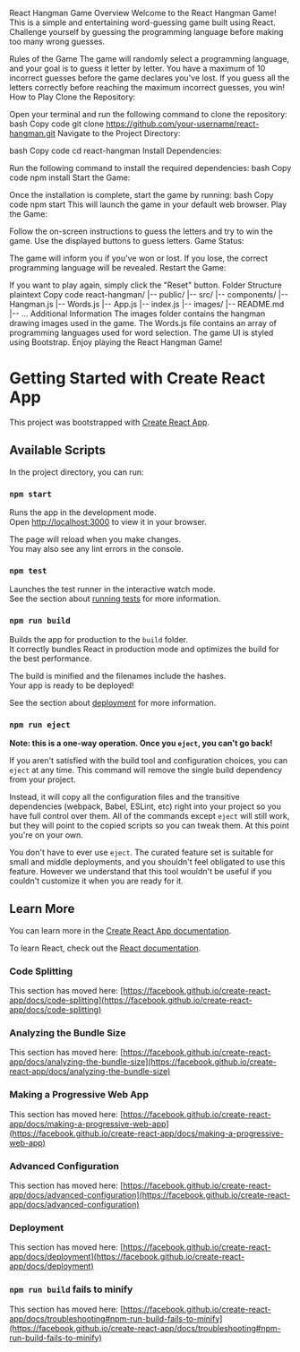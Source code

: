 React Hangman Game
Overview
Welcome to the React Hangman Game! This is a simple and entertaining word-guessing game built using React. Challenge yourself by guessing the programming language before making too many wrong guesses.

Rules of the Game
The game will randomly select a programming language, and your goal is to guess it letter by letter.
You have a maximum of 10 incorrect guesses before the game declares you've lost.
If you guess all the letters correctly before reaching the maximum incorrect guesses, you win!
How to Play
Clone the Repository:

Open your terminal and run the following command to clone the repository:
bash
Copy code
git clone https://github.com/your-username/react-hangman.git
Navigate to the Project Directory:

bash
Copy code
cd react-hangman
Install Dependencies:

Run the following command to install the required dependencies:
bash
Copy code
npm install
Start the Game:

Once the installation is complete, start the game by running:
bash
Copy code
npm start
This will launch the game in your default web browser.
Play the Game:

Follow the on-screen instructions to guess the letters and try to win the game.
Use the displayed buttons to guess letters.
Game Status:

The game will inform you if you've won or lost.
If you lose, the correct programming language will be revealed.
Restart the Game:

If you want to play again, simply click the "Reset" button.
Folder Structure
plaintext
Copy code
react-hangman/
|-- public/
|-- src/
    |-- components/
        |-- Hangman.js
        |-- Words.js
    |-- App.js
    |-- index.js
|-- images/
|-- README.md
|-- ...
Additional Information
The images folder contains the hangman drawing images used in the game.
The Words.js file contains an array of programming languages used for word selection.
The game UI is styled using Bootstrap.
Enjoy playing the React Hangman Game!


# Getting Started with Create React App

This project was bootstrapped with [Create React App](https://github.com/facebook/create-react-app).

## Available Scripts

In the project directory, you can run:

### `npm start`

Runs the app in the development mode.\
Open [http://localhost:3000](http://localhost:3000) to view it in your browser.

The page will reload when you make changes.\
You may also see any lint errors in the console.

### `npm test`

Launches the test runner in the interactive watch mode.\
See the section about [running tests](https://facebook.github.io/create-react-app/docs/running-tests) for more information.

### `npm run build`

Builds the app for production to the `build` folder.\
It correctly bundles React in production mode and optimizes the build for the best performance.

The build is minified and the filenames include the hashes.\
Your app is ready to be deployed!

See the section about [deployment](https://facebook.github.io/create-react-app/docs/deployment) for more information.

### `npm run eject`

**Note: this is a one-way operation. Once you `eject`, you can't go back!**

If you aren't satisfied with the build tool and configuration choices, you can `eject` at any time. This command will remove the single build dependency from your project.

Instead, it will copy all the configuration files and the transitive dependencies (webpack, Babel, ESLint, etc) right into your project so you have full control over them. All of the commands except `eject` will still work, but they will point to the copied scripts so you can tweak them. At this point you're on your own.

You don't have to ever use `eject`. The curated feature set is suitable for small and middle deployments, and you shouldn't feel obligated to use this feature. However we understand that this tool wouldn't be useful if you couldn't customize it when you are ready for it.

## Learn More

You can learn more in the [Create React App documentation](https://facebook.github.io/create-react-app/docs/getting-started).

To learn React, check out the [React documentation](https://reactjs.org/).

### Code Splitting

This section has moved here: [https://facebook.github.io/create-react-app/docs/code-splitting](https://facebook.github.io/create-react-app/docs/code-splitting)

### Analyzing the Bundle Size

This section has moved here: [https://facebook.github.io/create-react-app/docs/analyzing-the-bundle-size](https://facebook.github.io/create-react-app/docs/analyzing-the-bundle-size)

### Making a Progressive Web App

This section has moved here: [https://facebook.github.io/create-react-app/docs/making-a-progressive-web-app](https://facebook.github.io/create-react-app/docs/making-a-progressive-web-app)

### Advanced Configuration

This section has moved here: [https://facebook.github.io/create-react-app/docs/advanced-configuration](https://facebook.github.io/create-react-app/docs/advanced-configuration)

### Deployment

This section has moved here: [https://facebook.github.io/create-react-app/docs/deployment](https://facebook.github.io/create-react-app/docs/deployment)

### `npm run build` fails to minify

This section has moved here: [https://facebook.github.io/create-react-app/docs/troubleshooting#npm-run-build-fails-to-minify](https://facebook.github.io/create-react-app/docs/troubleshooting#npm-run-build-fails-to-minify)
